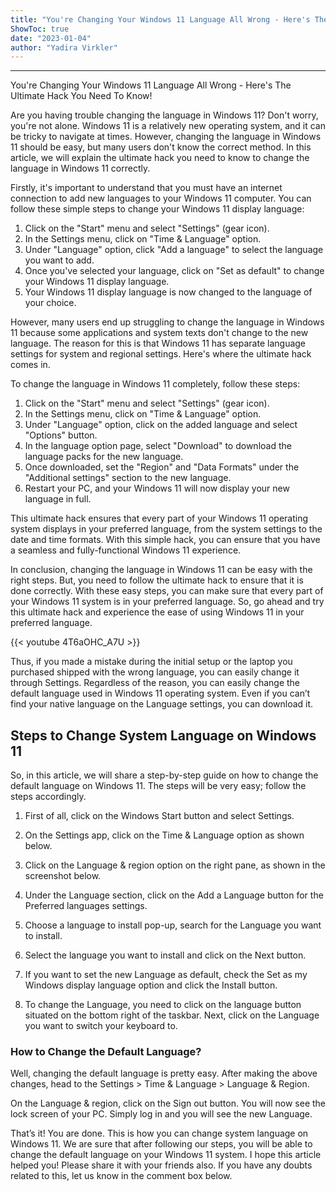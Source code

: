 ```yaml
---
title: "You're Changing Your Windows 11 Language All Wrong - Here's The Ultimate Hack You Need To Know!"
ShowToc: true 
date: "2023-01-04"
author: "Yadira Virkler"
---
```

*****
You're Changing Your Windows 11 Language All Wrong - Here's The Ultimate Hack You Need To Know!

Are you having trouble changing the language in Windows 11? Don't worry, you're not alone. Windows 11 is a relatively new operating system, and it can be tricky to navigate at times. However, changing the language in Windows 11 should be easy, but many users don't know the correct method. In this article, we will explain the ultimate hack you need to know to change the language in Windows 11 correctly.

Firstly, it's important to understand that you must have an internet connection to add new languages to your Windows 11 computer. You can follow these simple steps to change your Windows 11 display language:

1. Click on the "Start" menu and select "Settings" (gear icon).
2. In the Settings menu, click on "Time & Language" option.
3. Under "Language" option, click "Add a language" to select the language you want to add.
4. Once you've selected your language, click on "Set as default" to change your Windows 11 display language.
5. Your Windows 11 display language is now changed to the language of your choice.

However, many users end up struggling to change the language in Windows 11 because some applications and system texts don't change to the new language. The reason for this is that Windows 11 has separate language settings for system and regional settings. Here's where the ultimate hack comes in.

To change the language in Windows 11 completely, follow these steps:

1. Click on the "Start" menu and select "Settings" (gear icon).
2. In the Settings menu, click on "Time & Language" option.
3. Under "Language" option, click on the added language and select "Options" button.
4. In the language option page, select "Download" to download the language packs for the new language.
5. Once downloaded, set the "Region" and "Data Formats" under the "Additional settings" section to the new language.
6. Restart your PC, and your Windows 11 will now display your new language in full.

This ultimate hack ensures that every part of your Windows 11 operating system displays in your preferred language, from the system settings to the date and time formats. With this simple hack, you can ensure that you have a seamless and fully-functional Windows 11 experience.

In conclusion, changing the language in Windows 11 can be easy with the right steps. But, you need to follow the ultimate hack to ensure that it is done correctly. With these easy steps, you can make sure that every part of your Windows 11 system is in your preferred language. So, go ahead and try this ultimate hack and experience the ease of using Windows 11 in your preferred language.

{{< youtube 4T6aOHC_A7U >}} 



Thus, if you made a mistake during the initial setup or the laptop you purchased shipped with the wrong language, you can easily change it through Settings.
Regardless of the reason, you can easily change the default language used in Windows 11 operating system. Even if you can’t find your native language on the Language settings, you can download it.

 
## Steps to Change System Language on Windows 11


So, in this article, we will share a step-by-step guide on how to change the default language on Windows 11. The steps will be very easy; follow the steps accordingly.
1. First of all, click on the Windows Start button and select Settings.

2. On the Settings app, click on the Time & Language option as shown below.

3. Click on the Language & region option on the right pane, as shown in the screenshot below.

4. Under the Language section, click on the Add a Language button for the Preferred languages settings.

5. Choose a language to install pop-up, search for the Language you want to install.
6. Select the language you want to install and click on the Next button.

7. If you want to set the new Language as default, check the Set as my Windows display language option and click the Install button.

8. To change the Language, you need to click on the language button situated on the bottom right of the taskbar. Next, click on the Language you want to switch your keyboard to.


 
### How to Change the Default Language?


Well, changing the default language is pretty easy. After making the above changes, head to the Settings > Time & Language > Language & Region.

On the Language & region, click on the Sign out button. You will now see the lock screen of your PC. Simply log in and you will see the new Language.

That’s it! You are done. This is how you can change system language on Windows 11.
We are sure that after following our steps, you will be able to change the default language on your Windows 11 system. I hope this article helped you! Please share it with your friends also. If you have any doubts related to this, let us know in the comment box below.




